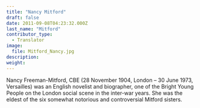 ```yaml
---
title: "Nancy Mitford"
draft: false
date: 2011-09-08T04:23:32.000Z
last_name: "Mitford"
contributor_type:
  - Translator
image:
  file: Mitford_Nancy.jpg
description:
weight:
---
```


Nancy Freeman-Mitford, CBE (28 November 1904, London – 30 June 1973, Versailles) was an English novelist and biographer, one of the Bright Young People on the London social scene in the inter-war years. She was the eldest of the six somewhat notorious and controversial Mitford sisters.

